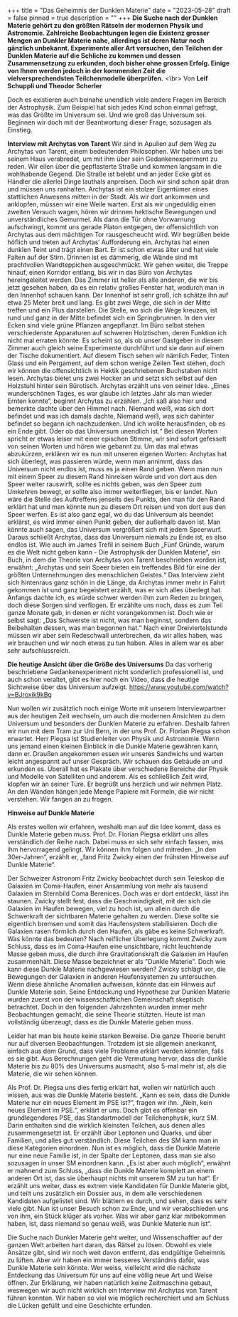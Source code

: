 +++
title = "Das Geheimnis der Dunklen Materie"
date = "2023-05-28"
draft = false
pinned = true
description = ""
+++
**Die Suche nach der Dunklen Materie gehört zu den größten Rätseln der modernen Physik und Astronomie. Zahlreiche Beobachtungen legen die Existenz grosser Mengen an Dunkler Materie nahe, allerdings ist deren Natur noch gänzlich unbekannt. Experimente aller Art versuchen, den Teilchen der Dunklen Materie auf die Schliche zu kommen und dessen Zusammensetzung zu erkunden, doch bisher ohne grossen Erfolg. Einige von Ihnen werden jedoch in der kommenden Zeit die vielversprechendsten Teilchenmodelle überprüfen.** <\br>
Von **Leif Schuppli und Theodor Scherler**

Doch es existieren auch beinahe unendlich viele andere Fragen im Bereich der Astrophysik. Zum Beispiel hat sich jedes Kind schon einmal gefragt, was das Größte im Universum sei. Und wie groß das Universum sei. Beginnen wir doch mit der Beantwortung dieser Frage, sozusagen als Einstieg.

**Interview mit Archytas von Tarent**
Wir sind in Apulien auf dem Weg zu Archytas von Tarent, einem bedeutenden Philosophen. Wir haben uns bei seinem Haus verabredet, um mit ihm über sein Gedankenexperiment zu reden. Wir eilen über die gepflasterte Straße und kommen langsam in die wohlhabende Gegend. Die Straße ist belebt und an jeder Ecke gibt es Händler die allerlei Dinge lauthals anpreisen. Doch wir sind schon spät dran und müssen uns ranhalten. Archytas ist ein stolzer Eigentümer eines stattlichen Anwesens mitten in der Stadt. Als wir dort ankommen und anklopfen, müssen wir eine Weile warten. Erst als wir ungeduldig einen zweiten Versuch wagen, hören wir drinnen hektische Bewegungen und unverständliches Gemurmel. Als dann die Tür ohne Vorwarnung aufschwingt, kommt uns gerade Platon entgegen, der offensichtlich von Archytas aus dem mächtigen Tor rausgescheucht wird. Wir begrüßen beide höflich und treten auf Archytas‘ Aufforderung ein. Archytas hat einen dunklen Teint und trägt einen Bart. Er ist schon etwas älter und hat viele Falten auf der Stirn. Drinnen ist es dämmerig, die Wände sind mit prachtvollen Wandteppichen ausgeschmückt. Wir gehen weiter, die Treppe hinauf, einen Korridor entlang, bis wir in das Büro von Archytas hereingeleitet werden. Das Zimmer ist heller als alle anderen, die wir bis jetzt gesehen haben, da es ein relativ großes Fenster hat, wodurch man in den Innenhof schauen kann. Der Innenhof ist sehr groß, ich schätze ihn auf etwa 25 Meter breit und lang. Es gibt zwei Wege, die sich in der Mitte treffen und ein Plus darstellen. Die Stelle, wo sich die Wege kreuzen, ist rund und ganz in der Mitte befindet sich ein Springbrunnen. In den vier Ecken sind viele grüne Pflanzen angepflanzt. Im Büro selbst stehen verschiedenste Apparaturen auf schweren Holztischen, deren Funktion ich nicht mal erraten könnte. Es scheint so, als ob unser Gastgeber in diesem Zimmer auch gleich seine Experimente durchführt und sie dann auf einem der Tische dokumentiert. Auf diesem Tisch sehen wir nämlich Feder, Tinten Glass und ein Pergament, auf dem schon wenige Zeilen Text stehen, doch wir können die offensichtlich in Hektik geschriebenen Buchstaben nicht lesen. Archytas bietet uns zwei Hocker an und setzt sich selbst auf den Holzstuhl hinter sein Bürotisch. 
Archytas erzählt uns von seiner Idee. „Eines wunderschönen Tages, es war glaube ich letztes Jahr als man wieder Ernten konnte“, beginnt Archytas zu erzählen. „Ich saß also hier und bemerkte dachte über den Himmel nach. Niemand weiß, was sich dort befindet und was ich damals dachte, Niemand weiß, was sich dahinter befindet so begann ich nachzudenken. Und ich wollte herausfinden, ob es ein Ende gibt. Oder ob das Universum unendlich ist.“ Bei diesen Worten spricht er etwas leiser mit einer epischen Stimme, wir sind sofort gefesselt von seinen Worten und hören wie gebannt zu.
Um das mal etwas abzukürzen, erklären wir es nun mit unseren eigenen Worten: Archytas hat sich überlegt, was passieren würde, wenn man annimmt, dass das Universum nicht endlos ist, muss es ja einen Rand geben. Wenn man nun mit einem Speer zu diesem Rand hinreisen würde und von dort aus den Speer weiter rauswirft, sollte es nichts geben, was den Speer zum Umkehren bewegt, er sollte also immer weiterfliegen, bis er landet. Nun wäre die Stelle des Auftreffens jenseits des Punkts, den man für den Rand erklärt hat und man könnte nun zu diesem Ort reisen und von dort aus den Speer werfen. Es ist also ganz egal, wo du das Universum als beendet erklärst, es wird immer einen Punkt geben, der außerhalb davon ist. Man könnte auch sagen, das Universum vergrößert sich mit jedem Speerwurf. Daraus schließt Archytas, dass das Universum niemals zu Ende ist, es also endlos ist.
Wie auch im James Trefil in seinem Buch „Fünf Gründe, warum es die Welt nicht geben kann - Die Astrophysik der Dunklen Materie“, ein Buch, in dem die Theorie von Archytas von Tarent beschrieben worden ist, erwähnt: „Archytas und sein Speer bieten ein treffendes Bild für eine der größten Unternehmungen des menschlichen Geistes.“ Das Interview zieht sich hintenraus ganz schön in die Länge, da Archytas immer mehr in Fahrt gekommen ist und ganz begeistert erzählt, was er sich alles überlegt hat. Anfangs dachte ich, es würde schwer werden ihm zum Reden zu bringen, doch diese Sorgen sind verflogen. Er erzählte uns noch, dass es zum Teil ganze Monate gab, in denen er nicht vorangekommen ist. Doch wie er selbst sagt: „Das Schwerste ist nicht, was man beginnst, sondern das Beibehalten dessen, was man begonnen hat.“ Nach einer Dreiviertelstunde müssen wir aber sein Redeschwall unterbrechen, da wir alles haben, was wir brauchen und wir noch etwas zu tun haben. Alles in allem war es aber sehr aufschlussreich.

**Die heutige Ansicht über die Größe des Universums**
Da das vorherig beschriebene Gedankenexperiment nicht sonderlich professionell ist, und auch schon veraltet, gibt es hier noch ein Video, dass die heutige Sichtweise über das Universum aufzeigt.
https://www.youtube.com/watch?v=BJroxik9kBg

Nun wollen wir zusätzlich noch einige Worte mit unserem Interviewpartner aus der heutigen Zeit wechseln, um auch die modernen Ansichten zu dem Universum und besonders der Dunklen Materie zu erfahren. Deshalb fahren wir nun mit dem Tram zur Uni Bern, in der uns Prof. Dr. Florian Piegsa schon erwartet. Herr Piegsa ist Studienleiter von Physik und Astronomie. Wenn uns jemand einen kleinen Einblick in die Dunkle Materie gewähren kann, dann er. Draußen angekommen essen wir unseres Sandwichs und warten leicht angespannt auf unser Gespräch. Wir schauen das Gebäude an und erkunden es. Überall hat es Plakate über verschiedene Bereiche der Physik und Modelle von Satelliten und anderem. Als es schließlich Zeit wird, klopfen wir an seiner Türe. Er begrüßt uns herzlich und wir nehmen Platz. An den Wänden hängen jede Menge Papiere mit Formeln, die wir nicht verstehen. Wir fangen an zu fragen.

**Hinweise auf Dunkle Materie**

Als erstes wollen wir erfahren, weshalb man auf die Idee kommt, dass es Dunkle Materie geben muss. Prof. Dr. Florian Piegsa erklärt uns alles verständlich der Reihe nach. Dabei muss er sich sehr einfach fassen, was ihm hervorragend gelingt. Wir können ihm folgen und mitreden. „In den 30er-Jahren“, erzählt er, „fand Fritz Zwicky einen der frühsten Hinweise auf Dunkle Materie“.

Der Schweizer Astronom Fritz Zwicky beobachtet durch sein Teleskop die Galaxien im Coma-Haufen, einer Ansammlung von mehr als tausend Galaxien im Sternbild Coma Berenices. Doch was er dort entdeckt, lässt ihn staunen.
Zwicky stellt fest, dass die Geschwindigkeit, mit der sich die Galaxien im Haufen bewegen, viel zu hoch ist, um allein durch die Schwerkraft der sichtbaren Materie gehalten zu werden. Diese sollte sie eigentlich bremsen und somit das Haufensystem stabilisieren. Doch die Galaxien rasen förmlich durch den Haufen, als gäbe es keine Schwerkraft.
Was könnte das bedeuten? Nach reiflicher Überlegung kommt Zwicky zum Schluss, dass es im Coma-Haufen eine unsichtbare, nicht leuchtende Masse geben muss, die durch ihre Gravitationskraft die Galaxien im Haufen zusammenhält. Diese Masse bezeichnet er als "Dunkle Materie".
Doch wie kann diese Dunkle Materie nachgewiesen werden? Zwicky schlägt vor, die Bewegungen der Galaxien in anderen Haufensystemen zu untersuchen. Wenn diese ähnliche Anomalien aufweisen, könnte das ein Hinweis auf Dunkle Materie sein.
Seine Entdeckung und Hypothese zur Dunklen Materie wurden zuerst von der wissenschaftlichen Gemeinschaft skeptisch betrachtet. Doch in den folgenden Jahrzehnten wurden immer mehr Beobachtungen gemacht, die seine Theorie stützten. Heute ist man vollständig überzeugt, dass es die Dunkle Materie geben muss.

Leider hat man bis heute keine starken Beweise. Die ganze Theorie beruht nur auf diversen Beobachtungen. Trotzdem ist sie allgemein anerkannt, einfach aus dem Grund, dass viele Probleme erklärt werden könnten, falls es sie gibt.
Aus Berechnungen geht die Vermutung hervor, dass die dunkle Materie bis zu 80% des Universums ausmacht, also 5-mal mehr ist, als die Materie, die wir sehen können.

Als Prof. Dr. Piegsa uns dies fertig erklärt hat, wollen wir natürlich auch wissen, aus was die Dunkle Materie besteht. „Kann es sein, dass die Dunkle Materie nur ein neues Element im PSE ist?“, fragen wir ihn. „Nein, kein neues Element im PSE.“, erklärt er uns. Doch gibt es offenbar ein grundlegenderes PSE, das Standartmodell der Teilchenphysik, kurz SM. Darin enthalten sind die wirklich kleinsten Teilchen, aus denen alles zusammengesetzt ist. Er erzählt über Leptonen und Quarks, und über Familien, und alles gut verständlich. Diese Teilchen des SM kann man in diese Kategorien einordnen. Nun ist es möglich, dass die Dunkle Materie nur eine neue Familie ist, in der Spalte der Leptonen, dass man sie also sozusagen in unser SM einordnen kann. „Es ist aber auch möglich“, erwähnt er mahnend zum Schluss, „dass die Dunkle Materie komplett an einem anderen Ort ist, das sie überhaupt nichts mit unserem SM zu tun hat“.
Er erzählt uns weiter, dass es extrem viele Kandidaten für Dunkle Materie gibt, und teilt uns zusätzlich ein Dossier aus, in dem alle verschiedenen Kandidaten aufgelistet sind. Wir blättern es durch, und sehen, dass es sehr viele gibt. Nun ist unser Besuch schon zu Ende, und wir verabschieden uns von ihm, ein Stück klüger als vorher. Was wir aber ganz klar mitbekommen haben, ist, dass niemand so genau weiß, was Dunkle Materie nun ist“.

Die Suche nach Dunkler Materie geht weiter, und Wissenschaftler auf der ganzen Welt arbeiten hart daran, das Rätsel zu lösen. Obwohl es viele Ansätze gibt, sind wir noch weit davon entfernt, das endgültige Geheimnis zu lüften. Aber wir haben ein immer besseres Verständnis dafür, was Dunkle Materie sein könnte. Wer weiss, vielleicht wird die nächste Entdeckung das Universum für uns auf eine völlig neue Art und Weise öffnen.
Zur Erklärung, wir haben natürlich keine Zeitmaschine gebaut, weswegen wir auch nicht wirklich ein Interview mit Archytas von Tarent führen konnten. Wir haben so viel wie möglich recherchiert und am Schluss die Lücken gefüllt und eine Geschichte erfunden.